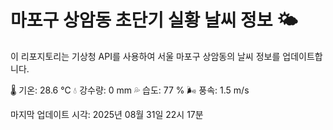
# 마포구 상암동 초단기 실황 날씨 정보 🌤️

이 리포지토리는 기상청 API를 사용하여 서울 마포구 상암동의 날씨 정보를 업데이트합니다. 

🌡️ 기온: 28.6 ℃
💧 강수량: 0 mm
💦 습도: 77 %
🌬️ 풍속: 1.5 m/s

마지막 업데이트 시각: 2025년 08월 31일 22시 17분    
